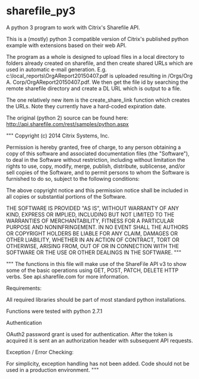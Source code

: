 # sharefile_py3
A python 3 program to work with Citrix's Sharefile API.

This is a (mostly) python 3 compatible version of Citrix's published python example with extensions based on their web API.

The program as a whole is designed to upload files in a local directory to folders already created on sharefile, and then create shared URLs which are used in automatic e-mail generation.
E.g. c:\local_reports\OrgAReport20150407.pdf is uploaded resulting in  /Orgs/Org A. Corp/OrgAReport20150407.pdf.
We then get the file id by searching the remote sharefile directory and create a DL URL which is output to a file.

The one relatively new item is the create_share_link function which creates the URLs. Note they currently have a hard-coded expiration date.

The original (python 2) source can be found here:
http://api.sharefile.com/rest/samples/python.aspx



"""
Copyright (c) 2014 Citrix Systems, Inc.
 
Permission is hereby granted, free of charge, to any person obtaining a
copy of this software and associated documentation files (the "Software"),
to deal in the Software without restriction, including without limitation
the rights to use, copy, modify, merge, publish, distribute, sublicense,
and/or sell copies of the Software, and to permit persons to whom the
Software is furnished to do so, subject to the following conditions:
 
The above copyright notice and this permission notice shall be included in
all copies or substantial portions of the Software.
 
THE SOFTWARE IS PROVIDED "AS IS", WITHOUT WARRANTY OF ANY KIND, EXPRESS OR
IMPLIED, INCLUDING BUT NOT LIMITED TO THE WARRANTIES OF MERCHANTABILITY,
FITNESS FOR A PARTICULAR PURPOSE AND NONINFRINGEMENT. IN NO EVENT SHALL THE
AUTHORS OR COPYRIGHT HOLDERS BE LIABLE FOR ANY CLAIM, DAMAGES OR OTHER
LIABILITY, WHETHER IN AN ACTION OF CONTRACT, TORT OR OTHERWISE, ARISING
FROM, OUT OF OR IN CONNECTION WITH THE SOFTWARE OR THE USE OR OTHER DEALINGS
IN THE SOFTWARE.
"""
 
"""
The functions in this file will make use of the ShareFile API v3 to show some of the basic
operations using GET, POST, PATCH, DELETE HTTP verbs. See api.sharefile.com for more information.
 
Requirements:
 
All required libraries should be part of most standard python installations.
 
Functions were tested with python 2.7.1
 
Authentication
 
OAuth2 password grant is used for authentication. After the token is acquired it is sent an an
authorization header with subsequent API requests. 
 
Exception / Error Checking:
  
For simplicity, exception handling has not been added.  Code should not be used in a production environment.
"""
